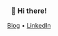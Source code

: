 <h3 align="center">👋 Hi there!</h3>
<p align="center">
  <a href="https://azishapidin.com">Blog</a> •
  <a href="https://www.linkedin.com/in/azishapidin/">LinkedIn</a>
</p>

